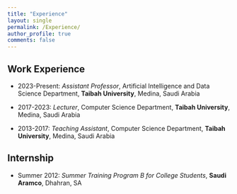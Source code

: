 ```yaml
---
title: "Experience"
layout: single
permalink: /Experience/
author_profile: true
comments: false
---
```


## Work Experience

- 2023-Present: *Assistant Professor*, Artificial Intelligence and Data Science Department, **Taibah University**, Medina, Saudi Arabia

- 2017-2023: *Lecturer*, Computer Science Department, **Taibah University**, Medina, Saudi Arabia

- 2013-2017: *Teaching Assistant*, Computer Science Department, **Taibah University**, Medina, Saudi Arabia


## Internship

- Summer 2012: *Summer Training Program B for College Students*, **Saudi Aramco**, Dhahran, SA





